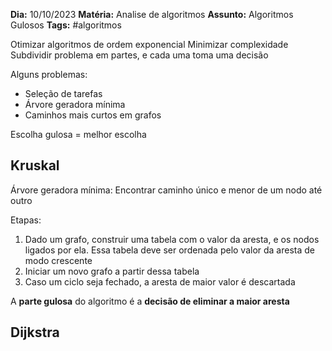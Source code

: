 **Dia:** 10/10/2023 
**Matéria:** Analise de algoritmos
**Assunto:** Algoritmos Gulosos
**Tags:** #algoritmos 

Otimizar algoritmos de ordem exponencial
Minimizar complexidade 
Subdividir problema em partes, e cada uma toma uma decisão

Alguns problemas:
- Seleção de tarefas
- Árvore geradora mínima
- Caminhos mais curtos em grafos

Escolha gulosa = melhor escolha

## Kruskal
Árvore geradora mínima: Encontrar caminho único e menor de um nodo até outro

Etapas:
1. Dado um grafo, construir uma tabela com o valor da aresta, e os nodos ligados por ela. Essa tabela deve ser ordenada pelo valor da aresta de modo crescente
2. Iniciar um novo grafo a partir dessa tabela
3. Caso um ciclo seja fechado, a aresta de maior valor é descartada

A **parte gulosa** do algoritmo é a **decisão de eliminar a maior aresta**

## Dijkstra
